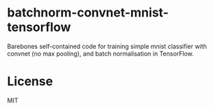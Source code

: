 # batchnorm-convnet-mnist-tensorflow

Barebones self-contained code for training simple mnist classifier with convnet (no max pooling), and batch normalisation in TensorFlow.

# License

MIT
